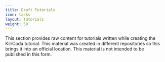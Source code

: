```yaml
---
title: Draft Tutorials
icon: tasks
layout: tutorials
weight: 50
---
```


This section provides raw content for tutorials written
while creating the KilrCoda tutorial.
This material was created in different repositories
so this brings it into an official location.
This material is not intended to be published in this form.

